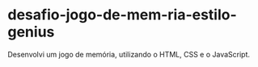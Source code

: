 # desafio-jogo-de-mem-ria-estilo-genius
Desenvolvi um jogo de memória, utilizando o HTML, CSS e o JavaScript.
